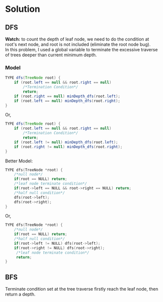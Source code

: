 # Solution 
## DFS
**Watch:** to count the depth of leaf node, we need to do the condition at root's next node, and root is not included (eliminate the root node bug).<br>
In this problem, I used a global variable to terminate the excessive traverse of trees deeper than current minimum depth.
### Model
```java
TYPE dfs(TreeNode root) {
    if (root.left == null && root.right == null)
        /*Termination Condition*/
        return;
    if (root.right == null) minDepth_dfs(root.left);
    if (root.left == null) minDepth_dfs(root.right);
}
```
Or,
```java
TYPE dfs(TreeNode root) {
    if (root.left == null && root.right == null)
        /*Termination Condition*/
        return;
    if (root.left != null) minDepth_dfs(root.left);
    if (root.right != null) minDepth_dfs(root.right);
}
```
Better Model:
```cpp
TYPE dfs(TreeNode *root) {
    /*null node*/
    if(root == NULL) return;
    /*leaf node terminate condition*/
    if(root->left == NULL && root->right == NULL) return;
    /*half null condition*/
    dfs(root->left);
    dfs(root->right);
}
```
Or,
```cpp
TYPE dfs(TreeNode *root) {
    /*null node*/
    if(root == NULL) return;
    /*half null condition*/
    if(root->left != NULL) dfs(root->left);
    if(root->right != NULL) dfs(root->right);
     /*leaf node terminate condition*/
     return;
}
```

## BFS
Terminate condition set at the tree traverse firstly reach the leaf node, then return a depth.
